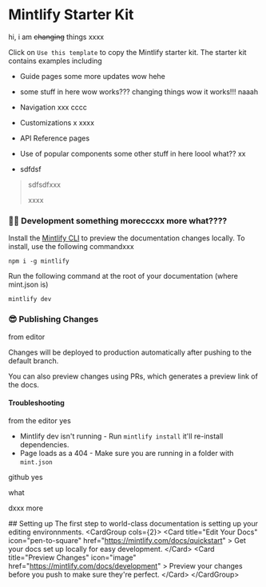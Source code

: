 # Mintlify Starter Kit

hi, i am ~~changing~~ things  xxxx

Click on `Use this template` to copy the Mintlify starter kit. The starter kit contains examples including

- Guide pages some more updates wow hehe

- some stuff in here wow works??? changing things wow it works!!! naaah

- Navigation xxx cccc

- Customizations x xxxx

- API Reference pages

- Use of popular components some other stuff in here loool what?? xx

- sdfdsf

> sdfsdfxxx
>
> xxxx

### 👩‍💻 Development something morecccxx more what????

Install the [Mintlify CLI](https://www.npmjs.com/package/mintlify) to preview the documentation changes locally. To install, use the following commandxxx

```
npm i -g mintlify
```

Run the following command at the root of your documentation (where mint.json is)

```
mintlify dev
```

### 😎 Publishing Changes

from editor

Changes will be deployed to production automatically after pushing to the default branch.

You can also preview changes using PRs, which generates a preview link of the docs.

#### Troubleshooting

from the editor yes

- Mintlify dev isn't running - Run `mintlify install` it'll re-install dependencies.
- Page loads as a 404 - Make sure you are running in a folder with `mint.json`

github yes

what

dxxx more

\## Setting up  The first step to world-class documentation is setting up your editing environnments.  &lt;CardGroup cols={2}&gt;   &lt;Card     title="Edit Your Docs"     icon="pen-to-square"     href="https://mintlify.com/docs/quickstart"   &gt;     Get your docs set up locally for easy development.   &lt;/Card&gt;   &lt;Card     title="Preview Changes"     icon="image"     href="https://mintlify.com/docs/development"   &gt;     Preview your changes before you push to make sure they're perfect.   &lt;/Card&gt; &lt;/CardGroup&gt;